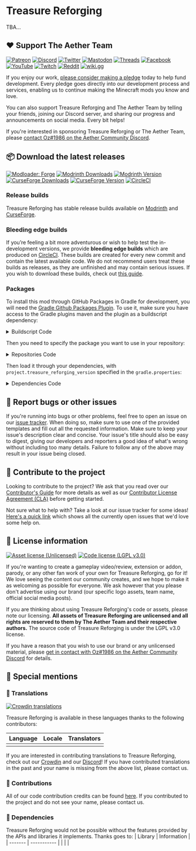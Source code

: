 # Treasure Reforging

TBA...

## :heart: Support The Aether Team

[![Patreon](https://img.shields.io/endpoint.svg?url=https%3A%2F%2Fshieldsio-patreon.vercel.app%2Fapi%3Fusername%3DTheAetherTeam%26type%3Dpatrons&style=flat-square&logoColor=white)](https://patreon.com/TheAetherTeam)
[![Discord](https://img.shields.io/discord/118816101936267265.svg?label=discord&logoColor=FFFFFF&logo=discord&color=7289DA&style=flat-square)](https://discord.gg/aethermod)
[![Twitter](https://img.shields.io/badge/twitter-@DevAether-lightgrey?style=flat-square&logo=twitter&color=1DA1F2&logoColor=white)](https://twitter.com/DevAether)
[![Mastodon](https://img.shields.io/mastodon/follow/110581810287361848?domain=https%3A%2F%2Fmastodon.gamedev.place%2F&style=flat-square&logo=mastodon&logoColor=white&label=mastodon&color=858AFA)](https://mastodon.gamedev.place/@DevAether)
[![Threads](https://custom-icon-badges.demolab.com/badge/threads-devaether-green?logo=instagram-threads&style=flat-square&color=000000)](https://www.threads.net/@devaether)
[![Facebook](https://img.shields.io/badge/facebook-AetherMod-blue?logo=facebook&style=flat-square&color=1877F2&logoColor=white)](https://www.facebook.com/AetherMod)
[![YouTube](https://img.shields.io/badge/youtube-@DevAether-blue?color=FF0000&label=youtube&logo=youtube&style=flat-square)](https://www.youtube.com/@DevAether)
[![Twitch](https://img.shields.io/twitch/status/theaetherteam?logo=twitch&style=flat-square&logoColor=white)](https://www.twitch.tv/theaetherteam)
[![Reddit](https://img.shields.io/reddit/subreddit-subscribers/TheAether?color=FF4500&label=reddit&logo=reddit&style=flat-square&logoColor=white)](https://www.reddit.com/r/TheAether/)
[![wiki.gg](https://custom-icon-badges.demolab.com/badge/wiki.gg-aether-green?logo=wikigg&style=flat-square&color=FF1980)](https://aether.wiki.gg/)

If you enjoy our work, [please consider making a pledge](https://patreon.com/TheAetherTeam) today to help fund development. Every pledge goes directly into our development process and services, enabling us to continue making the Minecraft mods you know and love.

You can also support Treasure Reforging and The Aether Team by telling your friends, joining our Discord server, and sharing our progress and announcements on social media. Every bit helps!

If you're interested in sponsoring Treasure Reforging or The Aether Team, please [contact Oz#1986 on the Aether Community Discord](https://discord.gg/aethermod).

## :package: Download the latest releases
[![Modloader: Forge](https://img.shields.io/badge/mod%20loader-forge-CC974D?style=flat-square)](https://files.minecraftforge.net/net/minecraftforge/forge/)
[![Modrinth Downloads](https://img.shields.io/modrinth/dt/aether_treasure_reforging?color=00AF5C&logo=modrinth)](https://modrinth.com/mod/aether_treasure_reforging)
[![Modrinth Version](https://img.shields.io/modrinth/game-versions/aether_treasure_reforging?color=00AF5C&label=latest&logo=modrinth&last=true)](https://modrinth.com/mod/aether_treasure_reforging)
[![CurseForge Downloads](http://cf.way2muchnoise.eu/aether_treasure_reforging.svg)](https://www.curseforge.com/minecraft/mc-mods/aether_treasure_reforging)
[![CurseForge Version](http://cf.way2muchnoise.eu/versions/aether_treasure_reforging_latest.svg)](https://www.curseforge.com/minecraft/mc-mods/aether_treasure_reforging)
[![CircleCI](https://circleci.com/gh/The-Aether-Team/Treasure-Reforging/tree/1.21.1-develop.svg?style=shield)](https://app.circleci.com/pipelines/github/The-Aether-Team/Treasure-Reforging?branch=1.21.1-develop)
### Release builds
Treasure Reforging has stable release builds available on [Modrinth](https://modrinth.com/mod/aether_treasure_reforging) and [CurseForge](https://www.curseforge.com/minecraft/mc-mods/aether_treasure_reforging).

### Bleeding edge builds
If you’re feeling a bit more adventurous or wish to help test the in-development versions, we provide **bleeding edge builds** which are produced on [CircleCI](https://app.circleci.com/pipelines/github/The-Aether-Team/Treasure-Reforging). These builds are created for every new commit and contain the latest available code. We do not recommend users treat these builds as releases, as they are unfinished and may contain serious issues. If you wish to download these builds, check out [this guide](https://github.com/The-Aether-Team/Treasure-Reforging/wiki/CircleCI-Guide).

### Packages
To install this mod through GitHub Packages in Gradle for development, you will need the [Gradle Github Packages Plugin](https://github.com/0ffz/gpr-for-gradle). To use it, make sure you have access to the Gradle plugins maven and the plugin as a buildscript dependency:

<details>
<summary> Buildscript Code</summary>

`settings.gradle`
```
pluginManagement {
    repositories {
        gradlePluginPortal()
    }
}
```

`build.gradle`
```
plugins {
    id 'io.github.0ffz.github-packages' version '[1,2)'
}
```

</details>

Then you need to specify the package you want to use in your repository:

<details>
<summary> Repositories Code</summary>

```
repositories {
  ...
  maven githubPackage.invoke("The-Aether-Team/Treasure-Reforging")
}
```

</details>

Then load it through your dependencies, with `project.treasure_reforging_version` specified in the `gradle.properties`:

<details>
<summary> Dependencies Code</summary>

```
dependencies {
  ...
  implementation fg.deobf("com.aetherteam.treasure_reforging:aether_treasure_reforging:${project.treasure_reforging_version}")
  ...
}
```

</details>

## :bug: Report bugs or other issues
If you're running into bugs or other problems, feel free to open an issue on our [issue tracker](https://github.com/The-Aether-Team/Treasure-Reforging/issues). When doing so, make sure to use one of the provided templates and fill out all the requested information. Make sure to keep your issue's description clear and concise. Your issue's title should also be easy to digest, giving our developers and reporters a good idea of what's wrong without including too many details. Failure to follow any of the above may result in your issue being closed.

## :wrench: Contribute to the project
Looking to contribute to the project? We ask that you read over our [Contributor's Guide](https://github.com/The-Aether-Team/Treasure-Reforging/blob/1.21.1-develop/docs/CONTRIBUTING.md) for more details as well as our [Contributor License Agreement (CLA)](https://github.com/The-Aether-Team/Treasure-Reforging/blob/1.21.1-develop/docs/AGREEMENT.md) before getting started.

Not sure what to help with? Take a look at our issue tracker for some ideas! [Here's a quick link](https://github.com/The-Aether-Team/Treasure-Reforging/labels/status%2Fhelp-wanted) which shows all the currently open issues that we'd love some help on.

## :scroll: License information
[![Asset license (Unlicensed)](https://img.shields.io/badge/assets%20license-All%20Rights%20Reserved-red.svg?style=flat-square)](https://en.wikipedia.org/wiki/All_rights_reserved)
[![Code license (LGPL v3.0)](https://img.shields.io/badge/code%20license-LGPL%20v3.0-green.svg?style=flat-square)](https://github.com/The-Aether-Team/Treasure-Reforging/blob/1.21.1-develop/LICENSE.txt)

If you're wanting to create a gameplay video/review, extension or addon, parody, or any other fan work of your own for Treasure Reforging, go for it! We love seeing the content our community creates, and we hope to make it as welcoming as possible for everyone. We ask however that you please don't advertise using our brand (our specific logo assets, team name, official social media posts).

If you are thinking about using Treasure Reforging's code or assets, please note our licensing. **All assets of Treasure Reforging are unlicensed and all rights are reserved to them by The Aether Team and their respective authors.** The source code of Treasure Reforging is under the LGPL v3.0 license.

If you have a reason that you wish to use our brand or any unlicensed material, please [get in contact with Oz#1986 on the Aether Community Discord](https://discord.gg/aethermod) for details.

## :star2: Special mentions
### :speech_balloon: Translations
[![Crowdin translations](https://img.shields.io/badge/crowdin-treasurereforging-blue?color=55BC5C&label=crowdin&logo=crowdin&style=flat-square)]()

Treasure Reforging is available in these languages thanks to the following contributors:

| Language                    | Locale  | Translators                                                                                                |
|-----------------------------|---------|------------------------------------------------------------------------------------------------------------|
|                       |  |                                                                                                   |

If you are interested in contributing translations to Treasure Reforging, check out our [Crowdin]() and our [Discord](https://discord.gg/aethermod)! If you have contributed translations in the past and your name is missing from the above list, please contact us.

### :hammer: Contributions
All of our code contribution credits can be found [here](https://github.com/The-Aether-Team/Treasure-Reforging/blob/1.21.1-develop/docs/CREDITS.txt). If you contributed to the project and do not see your name, please contact us.

### :file_folder: Dependencies
Treasure Reforging would not be possible without the features provided by the APIs and libraries it implements. Thanks goes to:
| Library | Information |
| ------- | ----------- |
|  |  |
